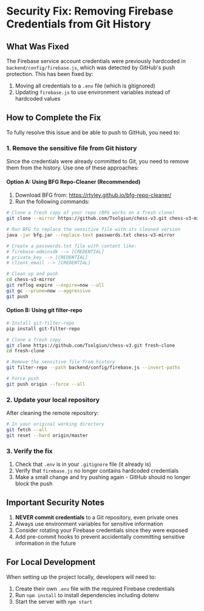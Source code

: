 # Security Fix: Removing Firebase Credentials from Git History

## What Was Fixed

The Firebase service account credentials were previously hardcoded in `backend/config/firebase.js`, which was detected by GitHub's push protection. This has been fixed by:

1. Moving all credentials to a `.env` file (which is gitignored)
2. Updating `firebase.js` to use environment variables instead of hardcoded values

## How to Complete the Fix

To fully resolve this issue and be able to push to GitHub, you need to:

### 1. Remove the sensitive file from Git history

Since the credentials were already committed to Git, you need to remove them from the history. Use one of these approaches:

#### Option A: Using BFG Repo-Cleaner (Recommended)

1. Download BFG from: https://rtyley.github.io/bfg-repo-cleaner/
2. Run the following commands:

```bash
# Clone a fresh copy of your repo (BFG works on a fresh clone)
git clone --mirror https://github.com/Tsolgiun/chess-v3.git chess-v3-mirror

# Run BFG to replace the sensitive file with its cleaned version
java -jar bfg.jar --replace-text passwords.txt chess-v3-mirror

# Create a passwords.txt file with content like:
# firebase-adminsdk --> [CREDENTIAL]
# private_key --> [CREDENTIAL]
# client_email --> [CREDENTIAL]

# Clean up and push
cd chess-v3-mirror
git reflog expire --expire=now --all
git gc --prune=now --aggressive
git push
```

#### Option B: Using git filter-repo

```bash
# Install git-filter-repo
pip install git-filter-repo

# Clone a fresh copy
git clone https://github.com/Tsolgiun/chess-v3.git fresh-clone
cd fresh-clone

# Remove the sensitive file from history
git filter-repo --path backend/config/firebase.js --invert-paths

# Force push
git push origin --force --all
```

### 2. Update your local repository

After cleaning the remote repository:

```bash
# In your original working directory
git fetch --all
git reset --hard origin/master
```

### 3. Verify the fix

1. Check that `.env` is in your `.gitignore` file (it already is)
2. Verify that `firebase.js` no longer contains hardcoded credentials
3. Make a small change and try pushing again - GitHub should no longer block the push

## Important Security Notes

1. **NEVER commit credentials** to a Git repository, even private ones
2. Always use environment variables for sensitive information
3. Consider rotating your Firebase credentials since they were exposed
4. Add pre-commit hooks to prevent accidentally committing sensitive information in the future

## For Local Development

When setting up the project locally, developers will need to:

1. Create their own `.env` file with the required Firebase credentials
2. Run `npm install` to install dependencies including dotenv
3. Start the server with `npm start`
